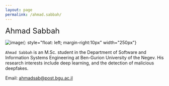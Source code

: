 ```yaml
---
layout: page
permalink: /ahmad.sabbah/
---
```


 <font size="5">Ahmad Sabbah</font>

![image]({{site.baseurl}}/assets/members/ahmad.sabbah.jpeg){: style="float: left; margin-right:10px" width="250px"} 

`Ahmad Sabbah` is an M.Sc. student in the Department of Software and Information Systems Engineering at Ben-Gurion University of the Negev.
His research interests include deep learning, and the detection of malicious deepfakes.

Email: [ahmadsab@post.bgu.ac.il](mailto:ahmadsab@post.bgu.ac.il)
